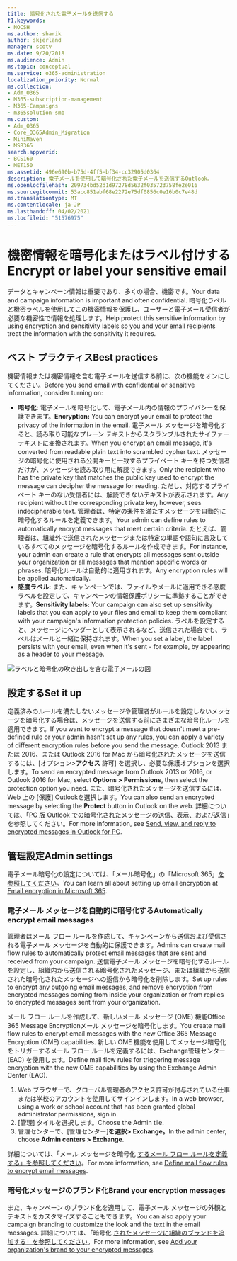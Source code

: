 ```yaml
---
title: 暗号化された電子メールを送信する
f1.keywords:
- NOCSH
ms.author: sharik
author: skjerland
manager: scotv
ms.date: 9/20/2018
ms.audience: Admin
ms.topic: conceptual
ms.service: o365-administration
localization_priority: Normal
ms.collection:
- Adm_O365
- M365-subscription-management
- M365-Campaigns
- m365solution-smb
ms.custom:
- Adm_O365
- Core_O365Admin_Migration
- MiniMaven
- MSB365
search.appverid:
- BCS160
- MET150
ms.assetid: 496e690b-b75d-4ff5-bf34-cc32905d0364
description: 電子メールを使用して暗号化された電子メールを送信するOutlook。
ms.openlocfilehash: 209734bd52d1d97278d5632f035723758fe2e016
ms.sourcegitcommit: 53acc851abf68e2272e75df0856c0e16b0c7e48d
ms.translationtype: MT
ms.contentlocale: ja-JP
ms.lasthandoff: 04/02/2021
ms.locfileid: "51576975"
---
```

# <a name="encrypt-or-label-your-sensitive-email"></a><span data-ttu-id="55c38-103">機密情報を暗号化またはラベル付けする</span><span class="sxs-lookup"><span data-stu-id="55c38-103">Encrypt or label your sensitive email</span></span>

<span data-ttu-id="55c38-104">データとキャンペーン情報は重要であり、多くの場合、機密です。</span><span class="sxs-lookup"><span data-stu-id="55c38-104">Your data and campaign information is important and often confidential.</span></span> <span data-ttu-id="55c38-105">暗号化ラベルと機密ラベルを使用してこの機密情報を保護し、ユーザーと電子メール受信者が必要な機密性で情報を処理します。</span><span class="sxs-lookup"><span data-stu-id="55c38-105">Help protect this sensitive information by using encryption and sensitivity labels so you and your email recipients treat the information with the sensitivity it requires.</span></span>

## <a name="best-practices"></a><span data-ttu-id="55c38-106">ベスト プラクティス</span><span class="sxs-lookup"><span data-stu-id="55c38-106">Best practices</span></span>

<span data-ttu-id="55c38-107">機密情報または機密情報を含む電子メールを送信する前に、次の機能をオンにしてください。</span><span class="sxs-lookup"><span data-stu-id="55c38-107">Before you send email with confidential or sensitive information, consider turning on:</span></span>

- <span data-ttu-id="55c38-108">**暗号化:** 電子メールを暗号化して、電子メール内の情報のプライバシーを保護できます。</span><span class="sxs-lookup"><span data-stu-id="55c38-108">**Encryption:** You can encrypt your email to protect the privacy of the information in the email.</span></span> <span data-ttu-id="55c38-109">電子メール メッセージを暗号化すると、読み取り可能なプレーン テキストからスクランブルされたサイファー テキストに変換されます。</span><span class="sxs-lookup"><span data-stu-id="55c38-109">When you encrypt an email message, it's converted from readable plain text into scrambled cypher text.</span></span> <span data-ttu-id="55c38-110">メッセージの暗号化に使用される公開キーと一致するプライベート キーを持つ受信者だけが、メッセージを読み取り用に解読できます。</span><span class="sxs-lookup"><span data-stu-id="55c38-110">Only the recipient who has the private key that matches the public key used to encrypt the message can decipher the message for reading.</span></span> <span data-ttu-id="55c38-111">ただし、対応するプライベート キーのない受信者には、解読できないテキストが表示されます。</span><span class="sxs-lookup"><span data-stu-id="55c38-111">Any recipient without the corresponding private key, however, sees indecipherable text.</span></span> <span data-ttu-id="55c38-112">管理者は、特定の条件を満たすメッセージを自動的に暗号化するルールを定義できます。</span><span class="sxs-lookup"><span data-stu-id="55c38-112">Your admin can define rules to automatically encrypt messages that meet certain criteria.</span></span> <span data-ttu-id="55c38-113">たとえば、管理者は、組織外で送信されたメッセージまたは特定の単語や語句に言及しているすべてのメッセージを暗号化するルールを作成できます。</span><span class="sxs-lookup"><span data-stu-id="55c38-113">For instance, your admin can create a rule that encrypts all messages sent outside your organization or all messages that mention specific words or phrases.</span></span> <span data-ttu-id="55c38-114">暗号化ルールは自動的に適用されます。</span><span class="sxs-lookup"><span data-stu-id="55c38-114">Any encryption rules will be applied automatically.</span></span>
- <span data-ttu-id="55c38-115">**感度ラベル:** また、キャンペーンでは、ファイルやメールに適用できる感度ラベルを設定して、キャンペーンの情報保護ポリシーに準拠することができます。</span><span class="sxs-lookup"><span data-stu-id="55c38-115">**Sensitivity labels:** Your campaign can also set up sensitivity labels that you can apply to your files and email to keep them compliant with your campaign's information protection policies.</span></span> <span data-ttu-id="55c38-116">ラベルを設定すると、メッセージにヘッダーとして表示されるなど、送信された場合でも、ラベルはメールと一緒に保持されます。</span><span class="sxs-lookup"><span data-stu-id="55c38-116">When you set a label, the label persists with your email, even when it's sent - for example, by appearing as a header to your message.</span></span>

![ラベルと暗号化の吹き出しを含む電子メールの図](../media/m365-campaign-email-encrypt.png)

## <a name="set-it-up"></a><span data-ttu-id="55c38-118">設定する</span><span class="sxs-lookup"><span data-stu-id="55c38-118">Set it up</span></span>

<span data-ttu-id="55c38-119">定義済みのルールを満たしないメッセージや管理者がルールを設定しないメッセージを暗号化する場合は、メッセージを送信する前にさまざまな暗号化ルールを適用できます。</span><span class="sxs-lookup"><span data-stu-id="55c38-119">If you want to encrypt a message that doesn't meet a pre-defined rule or your admin hasn't set up any rules, you can apply a variety of different encryption rules before you send the message.</span></span> <span data-ttu-id="55c38-120">Outlook 2013 または 2016、または Outlook 2016 for Mac から暗号化されたメッセージを送信するには、[オプション>**アクセス** 許可] を選択し、必要な保護オプションを選択します。</span><span class="sxs-lookup"><span data-stu-id="55c38-120">To send an encrypted message from Outlook 2013 or 2016, or Outlook 2016 for Mac, select **Options > Permissions**, then select the protection option you need.</span></span> <span data-ttu-id="55c38-121">また、暗号化されたメッセージを送信するには、Web 上の [保護] Outlookを選択します。</span><span class="sxs-lookup"><span data-stu-id="55c38-121">You can also send an encrypted message by selecting the **Protect** button in Outlook on the web.</span></span> <span data-ttu-id="55c38-122">詳細については、「[PC 版 Outlook での暗号化されたメッセージの送信、表示、および返信](https://support.microsoft.com/en-us/office/send-view-and-reply-to-encrypted-messages-in-outlook-for-pc-eaa43495-9bbb-4fca-922a-df90dee51980)」を参照してください。</span><span class="sxs-lookup"><span data-stu-id="55c38-122">For more information, see [Send, view, and reply to encrypted messages in Outlook for PC](https://support.microsoft.com/en-us/office/send-view-and-reply-to-encrypted-messages-in-outlook-for-pc-eaa43495-9bbb-4fca-922a-df90dee51980).</span></span>

## <a name="admin-settings"></a><span data-ttu-id="55c38-123">管理設定</span><span class="sxs-lookup"><span data-stu-id="55c38-123">Admin settings</span></span>

<span data-ttu-id="55c38-124">電子メール暗号化の設定については、「メール暗号化」の「Microsoft 365」[を参照してください](../compliance/email-encryption.md)。</span><span class="sxs-lookup"><span data-stu-id="55c38-124">You can learn all about setting up email encryption at [Email encryption in Microsoft 365](../compliance/email-encryption.md).</span></span>

### <a name="automatically-encrypt-email-messages"></a><span data-ttu-id="55c38-125">電子メール メッセージを自動的に暗号化する</span><span class="sxs-lookup"><span data-stu-id="55c38-125">Automatically encrypt email messages</span></span>

<span data-ttu-id="55c38-126">管理者はメール フロー ルールを作成して、キャンペーンから送信および受信される電子メール メッセージを自動的に保護できます。</span><span class="sxs-lookup"><span data-stu-id="55c38-126">Admins can create mail flow rules to automatically protect email messages that are sent and received from your campaign.</span></span> <span data-ttu-id="55c38-127">送信電子メール メッセージを暗号化するルールを設定し、組織内から送信される暗号化されたメッセージ、または組織から送信された暗号化されたメッセージへの返信から暗号化を削除します。</span><span class="sxs-lookup"><span data-stu-id="55c38-127">Set up rules to encrypt any outgoing email messages, and remove encryption from encrypted messages coming from inside your organization or from replies to encrypted messages sent from your organization.</span></span>

<span data-ttu-id="55c38-128">メール フロー ルールを作成して、新しいメール メッセージ (OME) 機能Office 365 Message Encryptionメール メッセージを暗号化します。</span><span class="sxs-lookup"><span data-stu-id="55c38-128">You create mail flow rules to encrypt email messages with the new Office 365 Message Encryption (OME) capabilities.</span></span> <span data-ttu-id="55c38-129">新しい OME 機能を使用してメッセージ暗号化をトリガーするメール フロー ルールを定義するには、Exchange管理センター (EAC) を使用します。</span><span class="sxs-lookup"><span data-stu-id="55c38-129">Define mail flow rules for triggering message encryption with the new OME capabilities by using the Exchange Admin Center (EAC).</span></span> 

1. <span data-ttu-id="55c38-130">Web ブラウザーで、グローバル管理者のアクセス許可が付与されている仕事または学校のアカウントを使用してサインインします。</span><span class="sxs-lookup"><span data-stu-id="55c38-130">In a web browser, using a work or school account that has been granted global administrator permissions, sign in.</span></span>
2. <span data-ttu-id="55c38-131">[管理] タイルを選択します。</span><span class="sxs-lookup"><span data-stu-id="55c38-131">Choose the Admin tile.</span></span>
3. <span data-ttu-id="55c38-132">管理センターで、[管理センター]**を選択> Exchange。**</span><span class="sxs-lookup"><span data-stu-id="55c38-132">In the admin center, choose **Admin centers > Exchange**.</span></span>

<span data-ttu-id="55c38-133">詳細については、「メール メッセージを暗号化 [するメール フロー ルールを定義する」を参照してください](../compliance/define-mail-flow-rules-to-encrypt-email.md)。</span><span class="sxs-lookup"><span data-stu-id="55c38-133">For more information, see [Define mail flow rules to encrypt email messages](../compliance/define-mail-flow-rules-to-encrypt-email.md).</span></span>

### <a name="brand-your-encryption-messages"></a><span data-ttu-id="55c38-134">暗号化メッセージのブランド化</span><span class="sxs-lookup"><span data-stu-id="55c38-134">Brand your encryption messages</span></span>

<span data-ttu-id="55c38-135">また、キャンペーン のブランド化を適用して、電子メール メッセージの外観とテキストをカスタマイズすることもできます。</span><span class="sxs-lookup"><span data-stu-id="55c38-135">You can also apply your campaign branding to customize the look and the text in the email messages.</span></span> <span data-ttu-id="55c38-136">詳細については、「暗号化 [されたメッセージに組織のブランドを追加する」を参照してください](../compliance/email-encryption.md)。</span><span class="sxs-lookup"><span data-stu-id="55c38-136">For more information, see [Add your organization's brand to your encrypted messages](../compliance/email-encryption.md).</span></span>